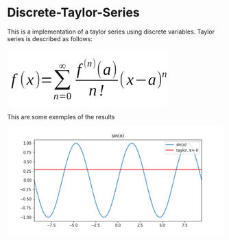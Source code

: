 # Discrete-Taylor-Series
This is a implementation of a taylor series using discrete variables.
Taylor series is described as follows:


![Taylor Series](https://github.com/GuintherKovalski/Discrete-Taylor-Series/blob/master/images.png)


This are some exemples of the results


![Exemples](https://github.com/GuintherKovalski/Discrete-Taylor-Series/blob/master/ezgif.com-gif-maker.gif)
